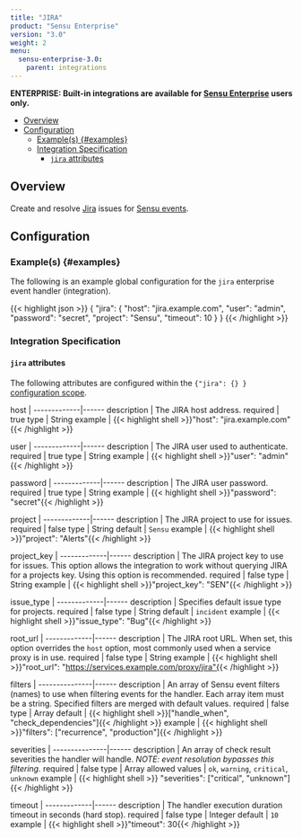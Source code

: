 ```yaml
---
title: "JIRA"
product: "Sensu Enterprise"
version: "3.0"
weight: 2
menu:
  sensu-enterprise-3.0:
    parent: integrations
---
```

**ENTERPRISE: Built-in integrations are available for [Sensu Enterprise][1]
users only.**

- [Overview](#overview)
- [Configuration](#configuration)
  - [Example(s) {#examples}](#examples-examples)
  - [Integration Specification](#integration-specification)
    - [`jira` attributes](#jira-attributes)

## Overview

Create and resolve [Jira][2] issues for [Sensu events][3].

## Configuration

### Example(s) {#examples}

The following is an example global configuration for the `jira` enterprise
event handler (integration).

{{< highlight json >}}
{
  "jira": {
    "host": "jira.example.com",
    "user": "admin",
    "password": "secret",
    "project": "Sensu",
    "timeout": 10
  }
}
{{< /highlight >}}

### Integration Specification

#### `jira` attributes

The following attributes are configured within the `{"jira": {} }`
[configuration scope][4].

host         | 
-------------|------
description  | The JIRA host address.
required     | true
type         | String
example      | {{< highlight shell >}}"host": "jira.example.com"{{< /highlight >}}

user         | 
-------------|------
description  | The JIRA user used to authenticate.
required     | true
type         | String
example      | {{< highlight shell >}}"user": "admin"{{< /highlight >}}

password     | 
-------------|------
description  | The JIRA user password.
required     | true
type         | String
example      | {{< highlight shell >}}"password": "secret"{{< /highlight >}}

project      | 
-------------|------
description  | The JIRA project to use for issues.
required     | false
type         | String
default      | `Sensu`
example      | {{< highlight shell >}}"project": "Alerts"{{< /highlight >}}

project_key  | 
-------------|------
description  | The JIRA project key to use for issues. This option allows the integration to work without querying JIRA for a projects key. Using this option is recommended.
required     | false
type         | String
example      | {{< highlight shell >}}"project_key": "SEN"{{< /highlight >}}

issue_type   | 
-------------|------
description  | Specifies default issue type for projects.
required     | false
type         | String
default      | `incident`
example      | {{< highlight shell >}}"issue_type": "Bug"{{< /highlight >}}

root_url     | 
-------------|------
description  | The JIRA root URL. When set, this option overrides the `host` option, most commonly used when a service proxy is in use.
required     | false
type         | String
example      | {{< highlight shell >}}"root_url": "https://services.example.com/proxy/jira"{{< /highlight >}}

filters        | 
---------------|------
description    | An array of Sensu event filters (names) to use when filtering events for the handler. Each array item must be a string. Specified filters are merged with default values.
required       | false
type           | Array
default        | {{< highlight shell >}}["handle_when", "check_dependencies"]{{< /highlight >}}
example        | {{< highlight shell >}}"filters": ["recurrence", "production"]{{< /highlight >}}

severities     | 
---------------|------
description    | An array of check result severities the handler will handle. _NOTE: event resolution bypasses this filtering._
required       | false
type           | Array
allowed values | `ok`, `warning`, `critical`, `unknown`
example        | {{< highlight shell >}} "severities": ["critical", "unknown"]{{< /highlight >}}

timeout      | 
-------------|------
description  | The handler execution duration timeout in seconds (hard stop).
required     | false
type         | Integer
default      | `10`
example      | {{< highlight shell >}}"timeout": 30{{< /highlight >}}

[?]:  #
[1]:  /sensu-enterprise
[2]:  https://www.atlassian.com/software/jira
[3]:  /sensu-core/1.2/reference/events
[4]:  /sensu-core/1.2/reference/configuration#configuration-scopes
